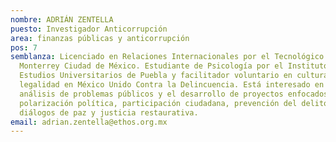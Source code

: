 ```yaml
---
nombre: ADRIÁN ZENTELLA
puesto: Investigador Anticorrupción
area: finanzas públicas y anticorrupción
pos: 7
semblanza: Licenciado en Relaciones Internacionales por el Tecnológico de
  Monterrey Ciudad de México. Estudiante de Psicología por el Instituto de
  Estudios Universitarios de Puebla y facilitador voluntario en cultura de la
  legalidad en México Unido Contra la Delincuencia. Está interesado en el
  análisis de problemas públicos y el desarrollo de proyectos enfocados en
  polarización política, participación ciudadana, prevención del delito,
  diálogos de paz y justicia restaurativa.
email: adrian.zentella@ethos.org.mx
---
```

